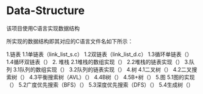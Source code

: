 # Data-Structure
该项目使用C语言实现数据结构

所实现的数据结构即其对应的C语言文件名如下所示：

1.链表
  1.1单链表（link_list_s.c）
  1.2双链表（link_list_d.c）
  1.3循环单链表（）
  1.4循环双链表（）
2. 堆栈
  2.1堆栈的数组实现（）
  2.2堆栈的链表实现（）
3.队列
  3.1队列的数组实现（）
  3.2队列的链表实现（）
4.树
  4.1二叉树（）
  4.2二叉搜索树（）
  4.3平衡搜索树（AVL）（）
  4.4B树（）
  4.5B+树（）
5.图
  5.1图的实现（）
  5.2广度优先搜索（BFS）（）
  5.3深度优先搜索（DFS）（）
  5.4生成树（）
